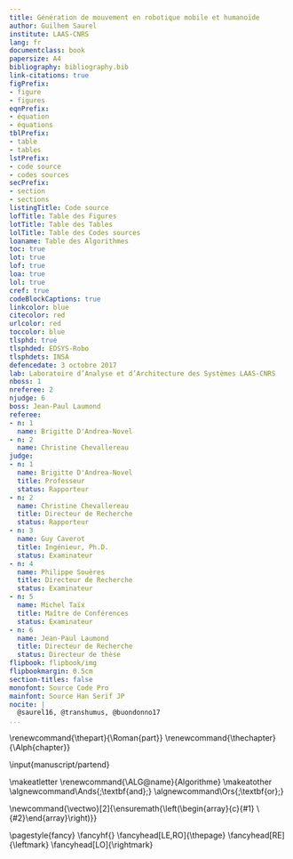 ```yaml
---
title: Génération de mouvement en robotique mobile et humanoïde
author: Guilhem Saurel
institute: LAAS-CNRS
lang: fr
documentclass: book
papersize: A4
bibliography: bibliography.bib
link-citations: true
figPrefix:
- figure
- figures
eqnPrefix:
- équation
- équations
tblPrefix:
- table
- tables
lstPrefix:
- code source
- codes sources
secPrefix:
- section
- sections
listingTitle: Code source
lofTitle: Table des Figures
lotTitle: Table des Tables
lolTitle: Table des Codes sources
loaname: Table des Algorithmes
toc: true
lot: true
lof: true
loa: true
lol: true
cref: true
codeBlockCaptions: true
linkcolor: blue
citecolor: red
urlcolor: red
toccolor: blue
tlsphd: true
tlsphded: EDSYS-Robo
tlsphdets: INSA
defencedate: 3 octobre 2017
lab: Laboratoire d’Analyse et d’Architecture des Systèmes LAAS-CNRS
nboss: 1
nreferee: 2
njudge: 6
boss: Jean-Paul Laumond
referee:
- n: 1
  name: Brigitte D'Andrea-Novel
- n: 2
  name: Christine Chevallereau
judge:
- n: 1
  name: Brigitte D'Andrea-Novel
  title: Professeur
  status: Rapporteur
- n: 2
  name: Christine Chevallereau
  title: Directeur de Recherche
  status: Rapporteur
- n: 3
  name: Guy Caverot
  title: Ingénieur, Ph.D.
  status: Examinateur
- n: 4
  name: Philippe Souères
  title: Directeur de Recherche
  status: Examinateur
- n: 5
  name: Michel Taïx
  title: Maître de Conférences
  status: Examinateur
- n: 6
  name: Jean-Paul Laumond
  title: Directeur de Recherche
  status: Directeur de thèse
flipbook: flipbook/img
flipbookmargin: 0.5cm
section-titles: false
monofont: Source Code Pro
mainfont: Source Han Serif JP
nocite: |
  @saurel16, @transhumus, @buondonno17
...
```


\renewcommand{\thepart}{\Roman{part}}
\renewcommand{\thechapter}{\Alph{chapter}}

\input{manuscript/partend}

\makeatletter
\renewcommand{\ALG@name}{Algorithme}
\makeatother
\algnewcommand\Ands{\;\textbf{and}\;}
\algnewcommand\Ors{\;\textbf{or}\;}

\newcommand{\vectwo}[2]{\ensuremath{\left(\begin{array}{c}{#1} \\ {#2}\end{array}\right)}}

\pagestyle{fancy}
\fancyhf{}
\fancyhead[LE,RO]{\thepage}
\fancyhead[RE]{\leftmark}
\fancyhead[LO]{\rightmark}
